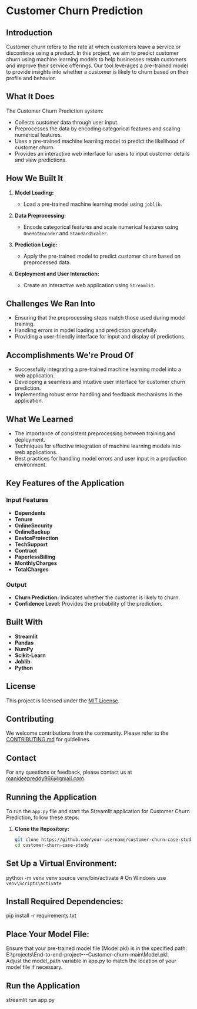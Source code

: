 # Customer Churn Prediction

## Introduction

Customer churn refers to the rate at which customers leave a service or discontinue using a product. In this project, we aim to predict customer churn using machine learning models to help businesses retain customers and improve their service offerings. Our tool leverages a pre-trained model to provide insights into whether a customer is likely to churn based on their profile and behavior.

## What It Does

The Customer Churn Prediction system:
- Collects customer data through user input.
- Preprocesses the data by encoding categorical features and scaling numerical features.
- Uses a pre-trained machine learning model to predict the likelihood of customer churn.
- Provides an interactive web interface for users to input customer details and view predictions.

## How We Built It

1. **Model Loading:**
   - Load a pre-trained machine learning model using `joblib`.

2. **Data Preprocessing:**
   - Encode categorical features and scale numerical features using `OneHotEncoder` and `StandardScaler`.

3. **Prediction Logic:**
   - Apply the pre-trained model to predict customer churn based on preprocessed data.

4. **Deployment and User Interaction:**
   - Create an interactive web application using `Streamlit`.

## Challenges We Ran Into

- Ensuring that the preprocessing steps match those used during model training.
- Handling errors in model loading and prediction gracefully.
- Providing a user-friendly interface for input and display of predictions.

## Accomplishments We're Proud Of

- Successfully integrating a pre-trained machine learning model into a web application.
- Developing a seamless and intuitive user interface for customer churn prediction.
- Implementing robust error handling and feedback mechanisms in the application.

## What We Learned

- The importance of consistent preprocessing between training and deployment.
- Techniques for effective integration of machine learning models into web applications.
- Best practices for handling model errors and user input in a production environment.

## Key Features of the Application

### Input Features
- **Dependents**
- **Tenure**
- **OnlineSecurity**
- **OnlineBackup**
- **DeviceProtection**
- **TechSupport**
- **Contract**
- **PaperlessBilling**
- **MonthlyCharges**
- **TotalCharges**

### Output
- **Churn Prediction:** Indicates whether the customer is likely to churn.
- **Confidence Level:** Provides the probability of the prediction.

## Built With
- **Streamlit**
- **Pandas**
- **NumPy**
- **Scikit-Learn**
- **Joblib**
- **Python**

## License

This project is licensed under the [MIT License](LICENSE).

## Contributing

We welcome contributions from the community. Please refer to the [CONTRIBUTING.md](CONTRIBUTING.md) for guidelines.

## Contact

For any questions or feedback, please contact us at [manideepreddy966@gmail.com](mailto:manideepreddy966@gmail.com).


## Running the Application

To run the `app.py` file and start the Streamlit application for Customer Churn Prediction, follow these steps:

1. **Clone the Repository:**
   ```bash
   git clone https://github.com/your-username/customer-churn-case-study.git
   cd customer-churn-case-study

## Set Up a Virtual Environment:
python -m venv venv
source venv/bin/activate   # On Windows use `venv\Scripts\activate`

## Install Required Dependencies:

pip install -r requirements.txt

## Place Your Model File:

Ensure that your pre-trained model file (Model.pkl) is in the specified path: E:\\projects\\End-to-end-project---Customer-churn-main\\Model.pkl.<br>
Adjust the model_path variable in app.py to match the location of your model file if necessary.

## Run the Application

streamlit run app.py


